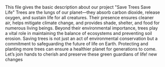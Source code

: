 This file gives the basic description about our project "Save Trees Save Life"
Trees are the lungs of our planet—they absorb carbon dioxide, release oxygen, and sustain life for all creatures. Their presence ensures cleaner air, helps mitigate climate change, and provides shade, shelter, and food for numerous living beings. Beyond their environmental importance, trees play a vital role in maintaining the balance of ecosystems and preventing soil erosion. Saving trees is not just an act of environmental conservation but a commitment to safeguarding the future of life on Earth. Protecting and planting more trees can ensure a healthier planet for generations to come. Let’s join hands to cherish and preserve these green guardians of life!
new changes 
